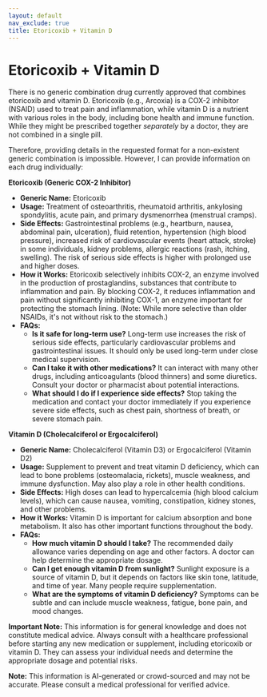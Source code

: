 ```yaml
---
layout: default
nav_exclude: true
title: Etoricoxib + Vitamin D
---
```


# Etoricoxib + Vitamin D

There is no generic combination drug currently approved that combines etoricoxib and vitamin D.  Etoricoxib (e.g., Arcoxia) is a COX-2 inhibitor (NSAID) used to treat pain and inflammation, while vitamin D is a nutrient with various roles in the body, including bone health and immune function.  While they might be prescribed together *separately* by a doctor, they are not combined in a single pill.

Therefore, providing details in the requested format for a non-existent generic combination is impossible.  However, I can provide information on each drug individually:


**Etoricoxib (Generic COX-2 Inhibitor)**

* **Generic Name:** Etoricoxib
* **Usage:** Treatment of osteoarthritis, rheumatoid arthritis, ankylosing spondylitis, acute pain, and primary dysmenorrhea (menstrual cramps).
* **Side Effects:**  Gastrointestinal problems (e.g., heartburn, nausea, abdominal pain, ulceration), fluid retention, hypertension (high blood pressure), increased risk of cardiovascular events (heart attack, stroke) in some individuals, kidney problems, allergic reactions (rash, itching, swelling).  The risk of serious side effects is higher with prolonged use and higher doses.
* **How it Works:**  Etoricoxib selectively inhibits COX-2, an enzyme involved in the production of prostaglandins, substances that contribute to inflammation and pain. By blocking COX-2, it reduces inflammation and pain without significantly inhibiting COX-1, an enzyme important for protecting the stomach lining. (Note: While more selective than older NSAIDs, it's not without risk to the stomach.)
* **FAQs:**
    * **Is it safe for long-term use?** Long-term use increases the risk of serious side effects, particularly cardiovascular problems and gastrointestinal issues.  It should only be used long-term under close medical supervision.
    * **Can I take it with other medications?**  It can interact with many other drugs, including anticoagulants (blood thinners) and some diuretics.  Consult your doctor or pharmacist about potential interactions.
    * **What should I do if I experience side effects?**  Stop taking the medication and contact your doctor immediately if you experience severe side effects, such as chest pain, shortness of breath, or severe stomach pain.


**Vitamin D (Cholecalciferol or Ergocalciferol)**

* **Generic Name:**  Cholecalciferol (Vitamin D3) or Ergocalciferol (Vitamin D2)
* **Usage:**  Supplement to prevent and treat vitamin D deficiency, which can lead to bone problems (osteomalacia, rickets), muscle weakness, and immune dysfunction. May also play a role in other health conditions.
* **Side Effects:**  High doses can lead to hypercalcemia (high blood calcium levels), which can cause nausea, vomiting, constipation, kidney stones, and other problems.
* **How it Works:**  Vitamin D is important for calcium absorption and bone metabolism. It also has other important functions throughout the body.
* **FAQs:**
    * **How much vitamin D should I take?** The recommended daily allowance varies depending on age and other factors.  A doctor can help determine the appropriate dosage.
    * **Can I get enough vitamin D from sunlight?** Sunlight exposure is a source of vitamin D, but it depends on factors like skin tone, latitude, and time of year.  Many people require supplementation.
    * **What are the symptoms of vitamin D deficiency?**  Symptoms can be subtle and can include muscle weakness, fatigue, bone pain, and mood changes.


**Important Note:**  This information is for general knowledge and does not constitute medical advice.  Always consult with a healthcare professional before starting any new medication or supplement, including etoricoxib or vitamin D.  They can assess your individual needs and determine the appropriate dosage and potential risks.


**Note:** This information is AI-generated or crowd-sourced and may not be accurate. Please consult a medical professional for verified advice.